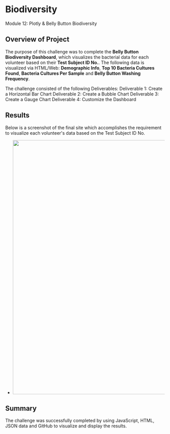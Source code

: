 # Biodiversity
Module 12: Plotly & Belly Button Biodiversity

## Overview of Project
The purpose of this challenge was to complete the **Belly Button Biodiversity Dashboard**, which visualizes the bacterial data for each volunteer based on their **Test Subject ID No.**.  The following data is visualized via HTML/Web:  **Demographic Info**, **Top 10 Bacteria Cultures Found**, **Bacteria Cultures Per Sample** and **Belly Button Washing Frequency**.

The challenge consisted of the following Deliverables:
Deliverable 1: Create a Horizontal Bar Chart
Deliverable 2: Create a Bubble Chart
Deliverable 3: Create a Gauge Chart
Deliverable 4: Customize the Dashboard

## Results
Below is a screenshot of the final site which accomplishes the requirement to visualize each volunteer's data based on the Test Subject ID No.

- [<image src="./Results/Site_Image.PNG" width="600" height="800">](https://github.com/eldarias/Biodiversity/blob/main/Results/Site_Image.PNG)<b></b>

## Summary
The challenge was successfully completed by using JavaScript, HTML, JSON data and GitHub to visualize and display the results.